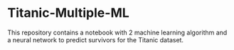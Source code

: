 # Titanic-Multiple-ML

This repository contains a notebook with 2 machine learning algorithm and a neural network to predict survivors for the Titanic dataset.
